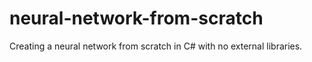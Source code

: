 # neural-network-from-scratch
Creating a neural network from scratch in C# with no external libraries.